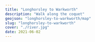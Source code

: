 ```yaml
---
title: "Longhorsley to Warkworth"
description: "Walk along the coquet"
geojson: "longhorsley-to-warkworth/map"
slug: "longhorsley-to-warkworth"
cover: "./river.jpg"
date: 2021-06-02
---
```

